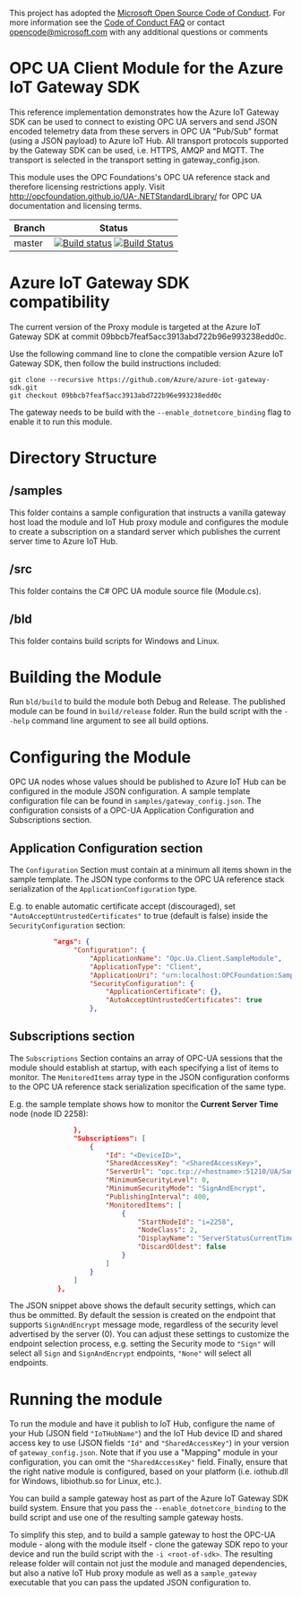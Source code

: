 This project has adopted the [Microsoft Open Source Code of Conduct](https://opensource.microsoft.com/codeofconduct/). For more information see the [Code of Conduct FAQ](https://opensource.microsoft.com/codeofconduct/faq/) or contact [opencode@microsoft.com](mailto:opencode@microsoft.com) with any additional questions or comments

# OPC UA Client Module for the Azure IoT Gateway SDK
This reference implementation demonstrates how the Azure IoT Gateway SDK can be used to connect to existing OPC UA servers and send JSON encoded telemetry data from these servers in OPC UA "Pub/Sub" format (using a JSON payload) to Azure IoT Hub. All transport protocols supported by the Gateway SDK can be used, i.e. HTTPS, AMQP and MQTT. The transport is selected in the transport setting in gateway_config.json.

This module uses the OPC Foundations's OPC UA reference stack and therefore licensing restrictions apply. Visit http://opcfoundation.github.io/UA-.NETStandardLibrary/ for OPC UA documentation and licensing terms.

|Branch|Status|
|------|-------------|
|master|[![Build status](https://ci.appveyor.com/api/projects/status/6t7ru6ow7t9uv74r/branch/master?svg=true)](https://ci.appveyor.com/project/marcschier/iot-gateway-opc-ua-r4ba5/branch/master) [![Build Status](https://travis-ci.org/Azure/iot-gateway-opc-ua.svg?branch=master)](https://travis-ci.org/Azure/iot-gateway-opc-ua)|

# Azure IoT Gateway SDK compatibility
The current version of the Proxy module is targeted at the Azure IoT Gateway SDK at commit 09bbcb7feaf5acc3913abd722b96e993238edd0c.

Use the following command line to clone the compatible version Azure IoT Gateway SDK, then follow the build instructions included:

```
git clone --recursive https://github.com/Azure/azure-iot-gateway-sdk.git
git checkout 09bbcb7feaf5acc3913abd722b96e993238edd0c
```

The gateway needs to be build with the ```--enable_dotnetcore_binding``` flag to enable it to run this module.
# Directory Structure

## /samples
This folder contains a sample configuration that instructs a vanilla gateway host load the module and IoT Hub proxy module and configures the module to create a 
subscription on a standard server which publishes the current server time to Azure IoT Hub.

## /src
This folder contains the C# OPC UA module source file (Module.cs).

## /bld
This folder contains build scripts for Windows and Linux.  

# Building the Module

Run ```bld/build``` to build the module both Debug and Release.  The published module can be found in ```build/release``` folder.  Run the build script with the ```--help``` command line argument to see all build options.  

# Configuring the Module
OPC UA nodes whose values should be published to Azure IoT Hub can be configured in the module JSON configuration.  A sample template configuration file can be found in ```samples/gateway_config.json```.  The configuration consists of a OPC-UA Application Configuration and Subscriptions section.  

## Application Configuration section
The ```Configuration``` Section must contain at a minimum all items shown in the sample template.  The JSON type conforms to the OPC UA reference stack serialization of the ```ApplicationConfiguration``` type.  

E.g. to enable automatic certificate accept (discouraged), set ```"AutoAcceptUntrustedCertificates"``` to true (default is false) inside the ```SecurityConfiguration``` section:

``` JSON
           "args": {
                "Configuration": {
                    "ApplicationName": "Opc.Ua.Client.SampleModule",
                    "ApplicationType": "Client",
                    "ApplicationUri": "urn:localhost:OPCFoundation:SampleModule",
                    "SecurityConfiguration": {
                        "ApplicationCertificate": {},
                        "AutoAcceptUntrustedCertificates": true
                    },
```

## Subscriptions section
The ```Subscriptions``` Section contains an array of OPC-UA sessions that the module should establish at startup, with each specifying a list of items to monitor.  The ```MonitoredItems``` array type in the JSON configuration conforms to the OPC UA reference stack serialization specification of the same type. 

E.g. the sample template shows how to monitor the **Current Server Time** node (node ID 2258):

``` JSON
                },
                "Subscriptions": [
                    {
                        "Id": "<DeviceID>",
                        "SharedAccessKey": "<SharedAccessKey>",
                        "ServerUrl": "opc.tcp://<hostname>:51210/UA/SampleServer",
						"MinimumSecurityLevel": 0,
						"MinimumSecurityMode": "SignAndEncrypt",
                        "PublishingInterval": 400,
                        "MonitoredItems": [
                            {
                                "StartNodeId": "i=2258",
                                "NodeClass": 2,
                                "DisplayName": "ServerStatusCurrentTime",
                                "DiscardOldest": false
                            }
                        ]
                    }
                ]
            },
```

The JSON snippet above shows the default security settings, which can thus be ommitted.  By default the session is created on the endpoint that supports ```SignAndEncrypt``` message mode, regardless of the security level advertised by the server (0).  You can adjust these settings to customize the endpoint selection process, e.g. setting the Security mode to ```"Sign"``` will select all ```Sign``` and ```SignAndEncrypt``` endpoints, ```"None"``` will select all endpoints.

# Running the module

To run the module and have it publish to IoT Hub, configure the name of your Hub (JSON field ```"IoTHubName"```) and the IoT Hub device ID and shared access key to use (JSON fields ```"Id"``` and ```"SharedAccessKey"```) in your version of ```gateway_config.json```.  Note that if you use a "Mapping" module in your configuration, you can omit the ```"SharedAccessKey"``` field.  Finally, ensure that the right native module is configured, based on your platform (i.e. iothub.dll for Windows, libiothub.so for Linux, etc.).

You can build a sample gateway host as part of the Azure IoT Gateway SDK build system.  Ensure that you pass the ```--enable_dotnetcore_binding``` to the build script and use one of the resulting sample gateway hosts.   

To simplify this step, and to build a sample gateway to host the OPC-UA module - along with the module itself - clone the gateway SDK repo to your device and run the build script with the ```-i <root-of-sdk>```.  The resulting release folder will contain not just the module and managed dependencies, but also a native IoT Hub proxy module as well as a ```sample_gateway``` executable that you can pass the updated JSON configuration to.  

